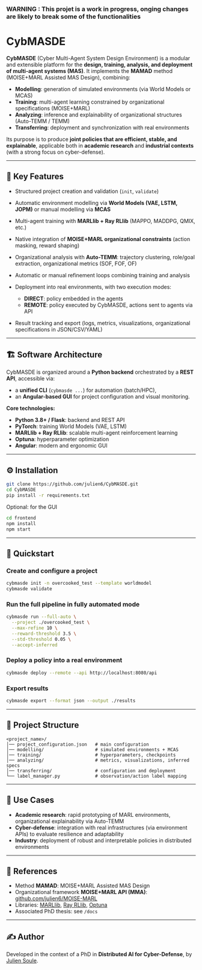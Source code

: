 ### **WARNING : This projet is a work in progress, onging changes are likely to break some of the functionalities**

# CybMASDE

**CybMASDE** (Cyber Multi-Agent System Design Environment) is a modular and extensible platform for the **design, training, analysis, and deployment of multi-agent systems (MAS)**.
It implements the **MAMAD** method (MOISE+MARL Assisted MAS Design), combining:

* **Modelling**: generation of simulated environments (via World Models or MCAS)
* **Training**: multi-agent learning constrained by organizational specifications (MOISE+MARL)
* **Analyzing**: inference and explainability of organizational structures (Auto-TEMM / TEMM)
* **Transferring**: deployment and synchronization with real environments

Its purpose is to produce **joint policies that are efficient, stable, and explainable**, applicable both in **academic research** and **industrial contexts** (with a strong focus on cyber-defense).

---

## 🚀 Key Features

* Structured project creation and validation (`init`,    `validate`)
* Automatic environment modelling via **World Models (VAE, LSTM, JOPM)** or manual modelling via **MCAS**
* Multi-agent training with **MARLlib + Ray RLlib** (MAPPO, MADDPG, QMIX, etc.)
* Native integration of **MOISE+MARL organizational constraints** (action masking, reward shaping)
* Organizational analysis with **Auto-TEMM**: trajectory clustering, role/goal extraction, organizational metrics (SOF, FOF, OF)
* Automatic or manual refinement loops combining training and analysis
* Deployment into real environments, with two execution modes:

  + **DIRECT**: policy embedded in the agents
  + **REMOTE**: policy executed by CybMASDE, actions sent to agents via API
* Result tracking and export (logs, metrics, visualizations, organizational specifications in JSON/CSV/YAML)

---

## 🏗 Software Architecture

CybMASDE is organized around a **Python backend** orchestrated by a **REST API**, accessible via:

* a **unified CLI** (`cybmasde ...`) for automation (batch/HPC), 
* an **Angular-based GUI** for project configuration and visual monitoring.

**Core technologies:**

* **Python 3.8+ / Flask**: backend and REST API
* **PyTorch**: training World Models (VAE, LSTM)
* **MARLlib + Ray RLlib**: scalable multi-agent reinforcement learning
* **Optuna**: hyperparameter optimization
* **Angular**: modern and ergonomic GUI

---

## ⚙️ Installation

```bash
git clone https://github.com/julien6/CybMASDE.git
cd CybMASDE
pip install -r requirements.txt
```

Optional: for the GUI

```bash
cd frontend
npm install
npm start
```

---

## 📘 Quickstart

### Create and configure a project

```bash
cybmasde init -n overcooked_test --template worldmodel
cybmasde validate
```

### Run the full pipeline in fully automated mode

```bash
cybmasde run --full-auto \
  --project ./overcooked_test \
  --max-refine 10 \
  --reward-threshold 3.5 \
  --std-threshold 0.05 \
  --accept-inferred
```

### Deploy a policy into a real environment

```bash
cybmasde deploy --remote --api http://localhost:8080/api
```

### Export results

```bash
cybmasde export --format json --output ./results
```

---

## 📂 Project Structure

```
<project_name>/
│── project_configuration.json   # main configuration
│── modelling/                   # simulated environments + MCAS
│── training/                    # hyperparameters, checkpoints
│── analyzing/                   # metrics, visualizations, inferred specs
│── transferring/                # configuration and deployment
└── label_manager.py             # observation/action label mapping
```

---

## 📑 Use Cases

* **Academic research**: rapid prototyping of MARL environments, organizational explainability via Auto-TEMM
* **Cyber-defense**: integration with real infrastructures (via environment APIs) to evaluate resilience and adaptability
* **Industry**: deployment of robust and interpretable policies in distributed environments

---

## 📖 References

* Method **MAMAD**: MOISE+MARL Assisted MAS Design
* Organizational framework **MOISE+MARL API (MMA)**: [github.com/julien6/MOISE-MARL](https://github.com/julien6/MOISE-MARL)
* Libraries: [MARLlib](https://github.com/Replicable-MARL/MARLlib), [Ray RLlib](https://docs.ray.io), [Optuna](https://optuna.org)
* Associated PhD thesis: see `/docs`

---

## ✍️ Author

Developed in the context of a PhD in **Distributed AI for Cyber-Defense**, by [Julien Soule](https://julien6.github.io/home/).
